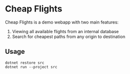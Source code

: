 # Cheap Flights
Cheap Flights is a demo webapp with two main features:
1. Viewing all available flights from an internal database
2. Search for cheapest paths from any origin to destination

## Usage
```
dotnet restore src
dotnet run --project src
```